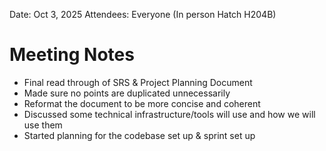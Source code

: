 Date: Oct 3, 2025
Attendees: Everyone (In person Hatch H204B)

# Meeting Notes

- Final read through of SRS & Project Planning Document
- Made sure no points are duplicated unnecessarily
- Reformat the document to be more concise and coherent
- Discussed some technical infrastructure/tools will use and how we will use them
- Started planning for the codebase set up & sprint set up
